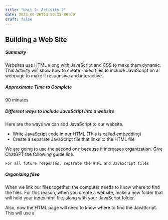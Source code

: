```yaml
---
title: "Unit 2: Activity 2"
date: 2023-06-26T14:56:35-06:00
draft: false
---
```


## Building a Web Site

##### Summary

Websites use HTML along with JavaScript and CSS to make them dynamic. This activity will show how to create linked files to include JavaScript on a webpage to make it responsive and interactive.

##### Approximate Time to Complete

90 minutes

##### Different ways to include JavaScript into a website

Here are the ways we can add JavaScript to our website. 
 * Write JavaScript code in our HTML (This is called embedding)
 * Create a separate JavaScript file that links to the HTML file

 We are going to use the second one because it increases organization. Give ChatGPT the following guide line.

 `For all future responses, separate the HTML and JavaScript files`


##### Organizing files 

When we link our files together, the computer needs to know where to find the files. For this reason, when you create a website, make a new folder that will hold your index.html file, along with your JavaScript folder. 

Also, now the HTML page will need to know where to find the JavaScript. This will use a <script> tag that chatGPT will set up for you, however you need to be sure to name the JavaScript file just like ChatGPT says. 

##### Using JavaScript with HTML

You've already seen basic HTML and used it to create a webpage. Now, we're going to add JavaScript to make a page that can do more than display static content. Ask ChatGPT to create an HTML and JavaScript project that will display a persons age if I give it the year they were born. 

Using the file structure talked about above

* Create a new folder in VS code called ageGenerator
* Create a new file in the folder called index.html and paste ChatGPTs HTML code into it
* Create another new file in the folder named the same as what ChatGPT has it named

Now, just as before, you can open the index.html file in your browser and test it out!

##### What can JavaScript do?

JavaScript can add a lot of different things to a website, learn breifly about 10 things you can add to a website with JavaScript using ChatGPT.

##### Deliverable

Use ChatGPT to create a simple webpage that adds two numbers together. It should use seprate HTML and JavaScript files. Turn in the files for your website on Canvas once you have finished. 
